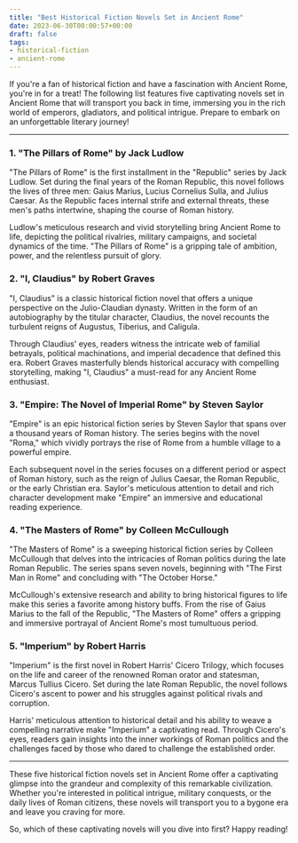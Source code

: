 ```yaml
---
title: "Best Historical Fiction Novels Set in Ancient Rome"
date: 2023-06-30T00:00:57+00:00
draft: false
tags:
- historical-fiction
- ancient-rome
---
```


If you're a fan of historical fiction and have a fascination with Ancient Rome, you're in for a treat! The following list features five captivating novels set in Ancient Rome that will transport you back in time, immersing you in the rich world of emperors, gladiators, and political intrigue. Prepare to embark on an unforgettable literary journey!

---

### 1. "The Pillars of Rome" by Jack Ludlow

"The Pillars of Rome" is the first installment in the "Republic" series by Jack Ludlow. Set during the final years of the Roman Republic, this novel follows the lives of three men: Gaius Marius, Lucius Cornelius Sulla, and Julius Caesar. As the Republic faces internal strife and external threats, these men's paths intertwine, shaping the course of Roman history.

Ludlow's meticulous research and vivid storytelling bring Ancient Rome to life, depicting the political rivalries, military campaigns, and societal dynamics of the time. "The Pillars of Rome" is a gripping tale of ambition, power, and the relentless pursuit of glory.

### 2. "I, Claudius" by Robert Graves

"I, Claudius" is a classic historical fiction novel that offers a unique perspective on the Julio-Claudian dynasty. Written in the form of an autobiography by the titular character, Claudius, the novel recounts the turbulent reigns of Augustus, Tiberius, and Caligula.

Through Claudius' eyes, readers witness the intricate web of familial betrayals, political machinations, and imperial decadence that defined this era. Robert Graves masterfully blends historical accuracy with compelling storytelling, making "I, Claudius" a must-read for any Ancient Rome enthusiast.

### 3. "Empire: The Novel of Imperial Rome" by Steven Saylor

"Empire" is an epic historical fiction series by Steven Saylor that spans over a thousand years of Roman history. The series begins with the novel "Roma," which vividly portrays the rise of Rome from a humble village to a powerful empire.

Each subsequent novel in the series focuses on a different period or aspect of Roman history, such as the reign of Julius Caesar, the Roman Republic, or the early Christian era. Saylor's meticulous attention to detail and rich character development make "Empire" an immersive and educational reading experience.

### 4. "The Masters of Rome" by Colleen McCullough

"The Masters of Rome" is a sweeping historical fiction series by Colleen McCullough that delves into the intricacies of Roman politics during the late Roman Republic. The series spans seven novels, beginning with "The First Man in Rome" and concluding with "The October Horse."

McCullough's extensive research and ability to bring historical figures to life make this series a favorite among history buffs. From the rise of Gaius Marius to the fall of the Republic, "The Masters of Rome" offers a gripping and immersive portrayal of Ancient Rome's most tumultuous period.

### 5. "Imperium" by Robert Harris

"Imperium" is the first novel in Robert Harris' Cicero Trilogy, which focuses on the life and career of the renowned Roman orator and statesman, Marcus Tullius Cicero. Set during the late Roman Republic, the novel follows Cicero's ascent to power and his struggles against political rivals and corruption.

Harris' meticulous attention to historical detail and his ability to weave a compelling narrative make "Imperium" a captivating read. Through Cicero's eyes, readers gain insights into the inner workings of Roman politics and the challenges faced by those who dared to challenge the established order.

---

These five historical fiction novels set in Ancient Rome offer a captivating glimpse into the grandeur and complexity of this remarkable civilization. Whether you're interested in political intrigue, military conquests, or the daily lives of Roman citizens, these novels will transport you to a bygone era and leave you craving for more.

So, which of these captivating novels will you dive into first? Happy reading!
